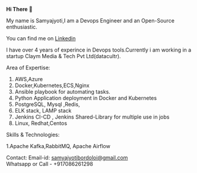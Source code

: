 <strong>Hi There</strong> 👋

My name is Samyajyoti,I am a Devops Engineer and an Open-Source enthusiastic.



You can find me on <a href="https://www.linkedin.com/in/samyajyoti-bordoloi-93513a129/">Linkedin </a> 

I have over 4 years of experince in Devops tools.Currently i am working in a startup Claym Media & Tech Pvt Ltd(datacultr).

Area of Expertise:

1. AWS,Azure
2. Docker,Kubernetes,ECS,Nginx <br>
3. Ansible playbook for automating tasks. 
4. Python Application deployment in Docker and Kubernetes <br>
5. PostgreSQL, Mysql ,Redis, <br>
6. ELK stack, LAMP stack <br>
7. Jenkins CI-CD , Jenkins Shared-Library for multiple use in jobs <br>
8. Linux, Redhat,Centos <br>

Skills & Technologies:

1.Apache Kafka,RabbitMQ, Apache Airflow <br>

Contact: 
Email-id: samyajyotibordoloi@gmail.com  
Whatsapp or Call - +917086261298 
